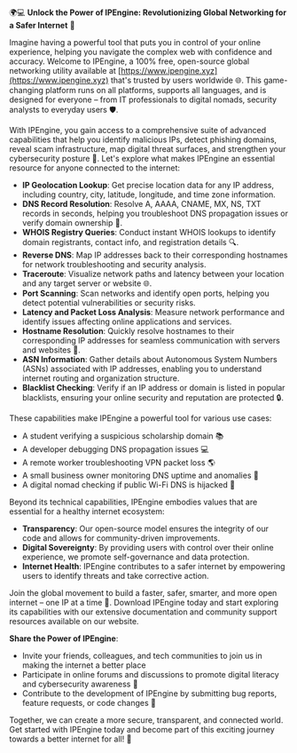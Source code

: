 🌍💻 **Unlock the Power of IPEngine: Revolutionizing Global Networking for a Safer Internet** 🚀

Imagine having a powerful tool that puts you in control of your online experience, helping you navigate the complex web with confidence and accuracy. Welcome to IPEngine, a 100% free, open-source global networking utility available at [https://www.ipengine.xyz](https://www.ipengine.xyz) that's trusted by users worldwide 🌐. This game-changing platform runs on all platforms, supports all languages, and is designed for everyone – from IT professionals to digital nomads, security analysts to everyday users 🛡️.

With IPEngine, you gain access to a comprehensive suite of advanced capabilities that help you identify malicious IPs, detect phishing domains, reveal scam infrastructure, map digital threat surfaces, and strengthen your cybersecurity posture 🔐. Let's explore what makes IPEngine an essential resource for anyone connected to the internet:

*   **IP Geolocation Lookup**: Get precise location data for any IP address, including country, city, latitude, longitude, and time zone information.
*   **DNS Record Resolution**: Resolve A, AAAA, CNAME, MX, NS, TXT records in seconds, helping you troubleshoot DNS propagation issues or verify domain ownership 📡.
*   **WHOIS Registry Queries**: Conduct instant WHOIS lookups to identify domain registrants, contact info, and registration details 🔍.
*   **Reverse DNS**: Map IP addresses back to their corresponding hostnames for network troubleshooting and security analysis.
*   **Traceroute**: Visualize network paths and latency between your location and any target server or website 🌐.
*   **Port Scanning**: Scan networks and identify open ports, helping you detect potential vulnerabilities or security risks.
*   **Latency and Packet Loss Analysis**: Measure network performance and identify issues affecting online applications and services.
*   **Hostname Resolution**: Quickly resolve hostnames to their corresponding IP addresses for seamless communication with servers and websites 📡.
*   **ASN Information**: Gather details about Autonomous System Numbers (ASNs) associated with IP addresses, enabling you to understand internet routing and organization structure.
*   **Blacklist Checking**: Verify if an IP address or domain is listed in popular blacklists, ensuring your online security and reputation are protected 🔒.

These capabilities make IPEngine a powerful tool for various use cases:

*   A student verifying a suspicious scholarship domain 📚
*   A developer debugging DNS propagation issues 💻
*   A remote worker troubleshooting VPN packet loss 🌎
*   A small business owner monitoring DNS uptime and anomalies 💼
*   A digital nomad checking if public Wi-Fi DNS is hijacked 🛂

Beyond its technical capabilities, IPEngine embodies values that are essential for a healthy internet ecosystem:

*   **Transparency**: Our open-source model ensures the integrity of our code and allows for community-driven improvements.
*   **Digital Sovereignty**: By providing users with control over their online experience, we promote self-governance and data protection.
*   **Internet Health**: IPEngine contributes to a safer internet by empowering users to identify threats and take corrective action.

Join the global movement to build a faster, safer, smarter, and more open internet – one IP at a time 🚀. Download IPEngine today and start exploring its capabilities with our extensive documentation and community support resources available on our website.

**Share the Power of IPEngine**:

*   Invite your friends, colleagues, and tech communities to join us in making the internet a better place
*   Participate in online forums and discussions to promote digital literacy and cybersecurity awareness 📢
*   Contribute to the development of IPEngine by submitting bug reports, feature requests, or code changes 🔧

Together, we can create a more secure, transparent, and connected world. Get started with IPEngine today and become part of this exciting journey towards a better internet for all! 🌟